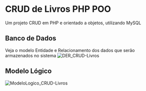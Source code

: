 # CRUD de Livros PHP POO
Um projeto CRUD em PHP e orientado a objetos, utilizando MySQL

## Banco de Dados
Veja o modelo Entidade e Relacionamento dos dados que serão armazenados no sistema
![DER_CRUD-Livros](https://user-images.githubusercontent.com/62625567/125089807-0ac76f00-e0a5-11eb-8b11-20f4175d18ab.png)
<br>

## Modelo Lógico
![ModeloLogico_CRUD-Livros](https://user-images.githubusercontent.com/62625567/125089922-292d6a80-e0a5-11eb-8a98-f1c1af3abf57.png)